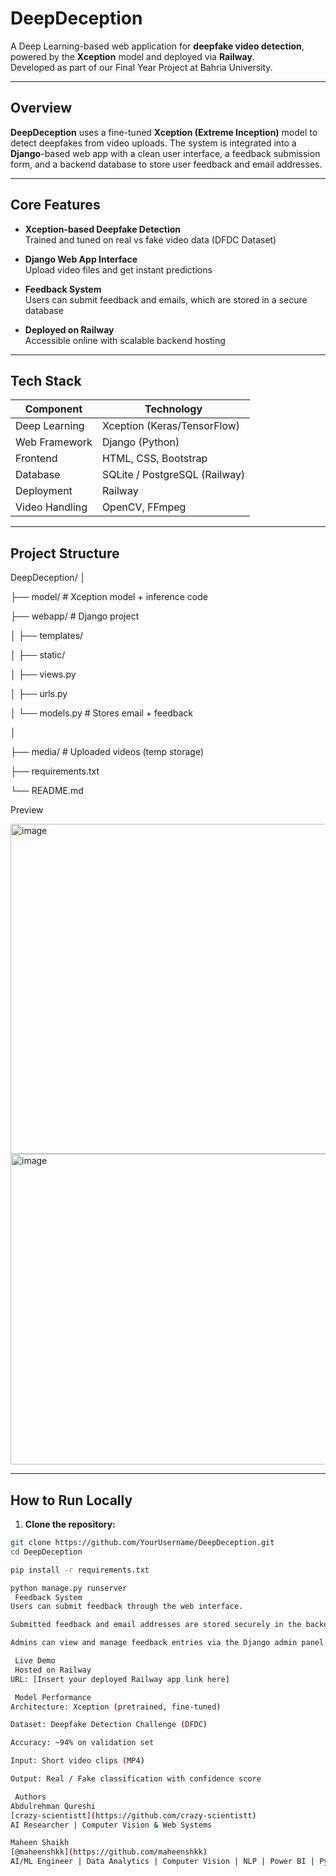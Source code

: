 # DeepDeception 

A Deep Learning-based web application for **deepfake video detection**, powered by the **Xception** model and deployed via **Railway**.  
Developed as part of our Final Year Project at Bahria University.

---

##  Overview

**DeepDeception** uses a fine-tuned **Xception (Extreme Inception)** model to detect deepfakes from video uploads. The system is integrated into a **Django**-based web app with a clean user interface, a feedback submission form, and a backend database to store user feedback and email addresses.

---

##  Core Features

-  **Xception-based Deepfake Detection**  
  Trained and tuned on real vs fake video data (DFDC Dataset)

-  **Django Web App Interface**  
  Upload video files and get instant predictions

-  **Feedback System**  
  Users can submit feedback and emails, which are stored in a secure database

-  **Deployed on Railway**  
  Accessible online with scalable backend hosting

---

##  Tech Stack

| Component        | Technology        |
|------------------|------------------|
| Deep Learning    | Xception (Keras/TensorFlow) |
| Web Framework    | Django (Python)  |
| Frontend         | HTML, CSS, Bootstrap |
| Database         | SQLite / PostgreSQL (Railway) |
| Deployment       | Railway          |
| Video Handling   | OpenCV, FFmpeg   |

---

##  Project Structure
DeepDeception/
│

├── model/ # Xception model + inference code

├── webapp/ # Django project

│ ├── templates/

│ ├── static/

│ ├── views.py

│ ├── urls.py

│ └── models.py # Stores email + feedback

│

├── media/ # Uploaded videos (temp storage)

├── requirements.txt

└── README.md

 Preview

<img width="930" height="528" alt="image" src="https://github.com/user-attachments/assets/de08f88b-68ed-4b93-a1d3-f8e63a95e48f" />

<img width="934" height="497" alt="image" src="https://github.com/user-attachments/assets/45e96a9b-9650-44c8-a96f-1a76e41b5b2d" />



---

##  How to Run Locally

1. **Clone the repository:**

```bash
git clone https://github.com/YourUsername/DeepDeception.git
cd DeepDeception

pip install -r requirements.txt

python manage.py runserver
 Feedback System
Users can submit feedback through the web interface.

Submitted feedback and email addresses are stored securely in the backend database.

Admins can view and manage feedback entries via the Django admin panel (if enabled).

 Live Demo
 Hosted on Railway
URL: [Insert your deployed Railway app link here]

 Model Performance
Architecture: Xception (pretrained, fine-tuned)

Dataset: Deepfake Detection Challenge (DFDC)

Accuracy: ~94% on validation set

Input: Short video clips (MP4)

Output: Real / Fake classification with confidence score

 Authors
Abdulrehman Qureshi
[crazy-scientistt](https://github.com/crazy-scientistt)
AI Researcher | Computer Vision & Web Systems

Maheen Shaikh
[@maheenshkk](https://github.com/maheenshkk) 
AI/ML Engineer | Data Analytics | Computer Vision | NLP | Power BI | Python




